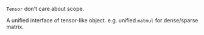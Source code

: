 `Tensor` don't care about scope.

A unified interface of tensor-like object.
e.g. unified `matmul` for dense/sparse matrix.